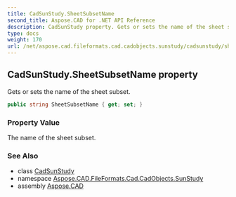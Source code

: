 ```yaml
---
title: CadSunStudy.SheetSubsetName
second_title: Aspose.CAD for .NET API Reference
description: CadSunStudy property. Gets or sets the name of the sheet subset
type: docs
weight: 170
url: /net/aspose.cad.fileformats.cad.cadobjects.sunstudy/cadsunstudy/sheetsubsetname/
---
```

## CadSunStudy.SheetSubsetName property

Gets or sets the name of the sheet subset.

```csharp
public string SheetSubsetName { get; set; }
```

### Property Value

The name of the sheet subset.

### See Also

* class [CadSunStudy](../)
* namespace [Aspose.CAD.FileFormats.Cad.CadObjects.SunStudy](../../cadsunstudy/)
* assembly [Aspose.CAD](../../../)


